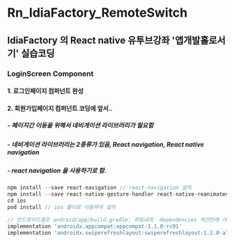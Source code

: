 # Rn_IdiaFactory_RemoteSwitch
## IdiaFactory 의 React native 유투브강좌 '앱개발홀로서기' 실습코딩

### LoginScreen Component

#### 1. 로그인페이지 컴퍼넌트 완성
#### 2. 회원가입페이지 컴퍼넌트 코딩에 앞서..
##### - 페이지간 이동을 위해서 네비게이션 라이브러리가 필요함
##### - 네비게이션 라이브러리는 2종류가 있음, React navigation,  React native navigation
##### - react navigation 을 사용하기로 함.
 ```js
 npm install --save react-navigation // react-navigation 설치
 npm install --save react-native-gesture-handler react-native-reanimated react-native-screens // react-navigation의 의존성 라이브러르 3종 설치
 cd ios
 pod install // ios 폴더로 이동하여 설치

 // 안드로이드용은 android/app/build.gradle: 파일내의  dependencies 섹션안에 아래 두줄을 추가한다.
implementation 'androidx.appcompat:appcompat:1.1.0-rc01'
implementation 'androidx.swiperefreshlayout:swiperefreshlayout:1.1.0-alpha02'
 ```